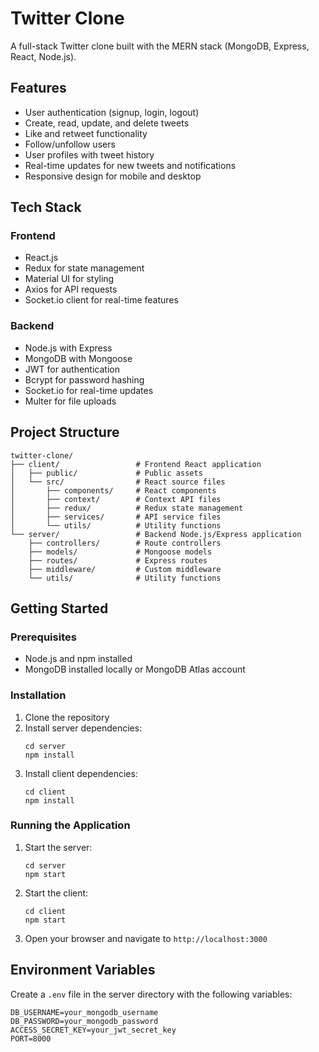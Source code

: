 # Twitter Clone

A full-stack Twitter clone built with the MERN stack (MongoDB, Express, React, Node.js).

## Features

- User authentication (signup, login, logout)
- Create, read, update, and delete tweets
- Like and retweet functionality
- Follow/unfollow users
- User profiles with tweet history
- Real-time updates for new tweets and notifications
- Responsive design for mobile and desktop

## Tech Stack

### Frontend
- React.js
- Redux for state management
- Material UI for styling
- Axios for API requests
- Socket.io client for real-time features

### Backend
- Node.js with Express
- MongoDB with Mongoose
- JWT for authentication
- Bcrypt for password hashing
- Socket.io for real-time updates
- Multer for file uploads

## Project Structure

```
twitter-clone/
├── client/                 # Frontend React application
│   ├── public/             # Public assets
│   └── src/                # React source files
│       ├── components/     # React components
│       ├── context/        # Context API files
│       ├── redux/          # Redux state management
│       ├── services/       # API service files
│       └── utils/          # Utility functions
└── server/                 # Backend Node.js/Express application
    ├── controllers/        # Route controllers
    ├── models/             # Mongoose models
    ├── routes/             # Express routes
    ├── middleware/         # Custom middleware
    └── utils/              # Utility functions
```

## Getting Started

### Prerequisites
- Node.js and npm installed
- MongoDB installed locally or MongoDB Atlas account

### Installation

1. Clone the repository
2. Install server dependencies:
   ```
   cd server
   npm install
   ```
3. Install client dependencies:
   ```
   cd client
   npm install
   ```

### Running the Application

1. Start the server:
   ```
   cd server
   npm start
   ```
2. Start the client:
   ```
   cd client
   npm start
   ```
3. Open your browser and navigate to `http://localhost:3000`

## Environment Variables

Create a `.env` file in the server directory with the following variables:

```
DB_USERNAME=your_mongodb_username
DB_PASSWORD=your_mongodb_password
ACCESS_SECRET_KEY=your_jwt_secret_key
PORT=8000
```